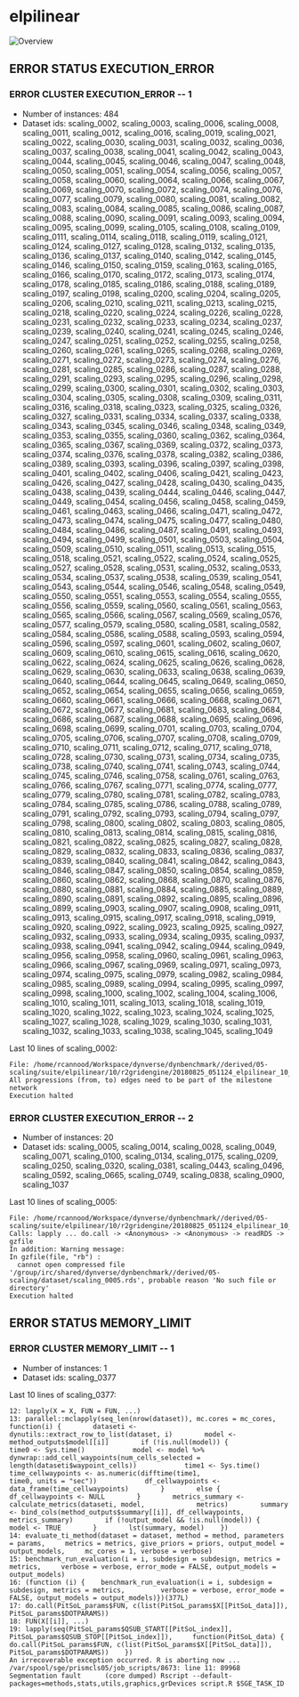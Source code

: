 # elpilinear
![Overview](elpilinear.svg)

## ERROR STATUS EXECUTION_ERROR

### ERROR CLUSTER EXECUTION_ERROR -- 1

 * Number of instances: 484
 * Dataset ids: scaling_0002, scaling_0003, scaling_0006, scaling_0008, scaling_0011, scaling_0012, scaling_0016, scaling_0019, scaling_0021, scaling_0022, scaling_0030, scaling_0031, scaling_0032, scaling_0036, scaling_0037, scaling_0038, scaling_0041, scaling_0042, scaling_0043, scaling_0044, scaling_0045, scaling_0046, scaling_0047, scaling_0048, scaling_0050, scaling_0051, scaling_0054, scaling_0056, scaling_0057, scaling_0058, scaling_0060, scaling_0064, scaling_0066, scaling_0067, scaling_0069, scaling_0070, scaling_0072, scaling_0074, scaling_0076, scaling_0077, scaling_0079, scaling_0080, scaling_0081, scaling_0082, scaling_0083, scaling_0084, scaling_0085, scaling_0086, scaling_0087, scaling_0088, scaling_0090, scaling_0091, scaling_0093, scaling_0094, scaling_0095, scaling_0099, scaling_0105, scaling_0108, scaling_0109, scaling_0111, scaling_0114, scaling_0118, scaling_0119, scaling_0121, scaling_0124, scaling_0127, scaling_0128, scaling_0132, scaling_0135, scaling_0136, scaling_0137, scaling_0140, scaling_0142, scaling_0145, scaling_0146, scaling_0150, scaling_0159, scaling_0163, scaling_0165, scaling_0166, scaling_0170, scaling_0172, scaling_0173, scaling_0174, scaling_0178, scaling_0185, scaling_0186, scaling_0188, scaling_0189, scaling_0197, scaling_0198, scaling_0200, scaling_0204, scaling_0205, scaling_0206, scaling_0210, scaling_0211, scaling_0213, scaling_0215, scaling_0218, scaling_0220, scaling_0224, scaling_0226, scaling_0228, scaling_0231, scaling_0232, scaling_0233, scaling_0234, scaling_0237, scaling_0239, scaling_0240, scaling_0241, scaling_0245, scaling_0246, scaling_0247, scaling_0251, scaling_0252, scaling_0255, scaling_0258, scaling_0260, scaling_0261, scaling_0265, scaling_0268, scaling_0269, scaling_0271, scaling_0272, scaling_0273, scaling_0274, scaling_0276, scaling_0281, scaling_0285, scaling_0286, scaling_0287, scaling_0288, scaling_0291, scaling_0293, scaling_0295, scaling_0296, scaling_0298, scaling_0299, scaling_0300, scaling_0301, scaling_0302, scaling_0303, scaling_0304, scaling_0305, scaling_0308, scaling_0309, scaling_0311, scaling_0316, scaling_0318, scaling_0323, scaling_0325, scaling_0326, scaling_0327, scaling_0331, scaling_0334, scaling_0337, scaling_0338, scaling_0343, scaling_0345, scaling_0346, scaling_0348, scaling_0349, scaling_0353, scaling_0355, scaling_0360, scaling_0362, scaling_0364, scaling_0365, scaling_0367, scaling_0369, scaling_0372, scaling_0373, scaling_0374, scaling_0376, scaling_0378, scaling_0382, scaling_0386, scaling_0389, scaling_0393, scaling_0396, scaling_0397, scaling_0398, scaling_0401, scaling_0402, scaling_0406, scaling_0421, scaling_0423, scaling_0426, scaling_0427, scaling_0428, scaling_0430, scaling_0435, scaling_0438, scaling_0439, scaling_0444, scaling_0446, scaling_0447, scaling_0449, scaling_0454, scaling_0456, scaling_0458, scaling_0459, scaling_0461, scaling_0463, scaling_0466, scaling_0471, scaling_0472, scaling_0473, scaling_0474, scaling_0475, scaling_0477, scaling_0480, scaling_0484, scaling_0486, scaling_0487, scaling_0491, scaling_0493, scaling_0494, scaling_0499, scaling_0501, scaling_0503, scaling_0504, scaling_0509, scaling_0510, scaling_0511, scaling_0513, scaling_0515, scaling_0518, scaling_0521, scaling_0522, scaling_0524, scaling_0525, scaling_0527, scaling_0528, scaling_0531, scaling_0532, scaling_0533, scaling_0534, scaling_0537, scaling_0538, scaling_0539, scaling_0541, scaling_0543, scaling_0544, scaling_0546, scaling_0548, scaling_0549, scaling_0550, scaling_0551, scaling_0553, scaling_0554, scaling_0555, scaling_0556, scaling_0559, scaling_0560, scaling_0561, scaling_0563, scaling_0565, scaling_0566, scaling_0567, scaling_0569, scaling_0576, scaling_0577, scaling_0579, scaling_0580, scaling_0581, scaling_0582, scaling_0584, scaling_0586, scaling_0588, scaling_0593, scaling_0594, scaling_0596, scaling_0597, scaling_0601, scaling_0602, scaling_0607, scaling_0609, scaling_0610, scaling_0615, scaling_0616, scaling_0620, scaling_0622, scaling_0624, scaling_0625, scaling_0626, scaling_0628, scaling_0629, scaling_0630, scaling_0633, scaling_0638, scaling_0639, scaling_0640, scaling_0644, scaling_0645, scaling_0649, scaling_0650, scaling_0652, scaling_0654, scaling_0655, scaling_0656, scaling_0659, scaling_0660, scaling_0661, scaling_0666, scaling_0668, scaling_0671, scaling_0672, scaling_0677, scaling_0681, scaling_0683, scaling_0684, scaling_0686, scaling_0687, scaling_0688, scaling_0695, scaling_0696, scaling_0698, scaling_0699, scaling_0701, scaling_0703, scaling_0704, scaling_0705, scaling_0706, scaling_0707, scaling_0708, scaling_0709, scaling_0710, scaling_0711, scaling_0712, scaling_0717, scaling_0718, scaling_0728, scaling_0730, scaling_0731, scaling_0734, scaling_0735, scaling_0738, scaling_0740, scaling_0741, scaling_0743, scaling_0744, scaling_0745, scaling_0746, scaling_0758, scaling_0761, scaling_0763, scaling_0766, scaling_0767, scaling_0771, scaling_0774, scaling_0777, scaling_0779, scaling_0780, scaling_0781, scaling_0782, scaling_0783, scaling_0784, scaling_0785, scaling_0786, scaling_0788, scaling_0789, scaling_0791, scaling_0792, scaling_0793, scaling_0794, scaling_0797, scaling_0798, scaling_0800, scaling_0802, scaling_0803, scaling_0805, scaling_0810, scaling_0813, scaling_0814, scaling_0815, scaling_0816, scaling_0821, scaling_0822, scaling_0825, scaling_0827, scaling_0828, scaling_0829, scaling_0832, scaling_0833, scaling_0836, scaling_0837, scaling_0839, scaling_0840, scaling_0841, scaling_0842, scaling_0843, scaling_0846, scaling_0847, scaling_0850, scaling_0854, scaling_0859, scaling_0860, scaling_0862, scaling_0868, scaling_0870, scaling_0876, scaling_0880, scaling_0881, scaling_0884, scaling_0885, scaling_0889, scaling_0890, scaling_0891, scaling_0892, scaling_0895, scaling_0896, scaling_0899, scaling_0903, scaling_0907, scaling_0908, scaling_0911, scaling_0913, scaling_0915, scaling_0917, scaling_0918, scaling_0919, scaling_0920, scaling_0922, scaling_0923, scaling_0925, scaling_0927, scaling_0932, scaling_0933, scaling_0934, scaling_0935, scaling_0937, scaling_0938, scaling_0941, scaling_0942, scaling_0944, scaling_0949, scaling_0956, scaling_0958, scaling_0960, scaling_0961, scaling_0963, scaling_0966, scaling_0967, scaling_0969, scaling_0971, scaling_0973, scaling_0974, scaling_0975, scaling_0979, scaling_0982, scaling_0984, scaling_0985, scaling_0989, scaling_0994, scaling_0995, scaling_0997, scaling_0998, scaling_1000, scaling_1002, scaling_1004, scaling_1006, scaling_1010, scaling_1011, scaling_1013, scaling_1018, scaling_1019, scaling_1020, scaling_1022, scaling_1023, scaling_1024, scaling_1025, scaling_1027, scaling_1028, scaling_1029, scaling_1030, scaling_1031, scaling_1032, scaling_1033, scaling_1038, scaling_1045, scaling_1049

Last 10 lines of scaling_0002:
```
File: /home/rcannood/Workspace/dynverse/dynbenchmark//derived/05-scaling/suite/elpilinear/10/r2gridengine/20180825_051124_elpilinear_10_zyKrPKq4So/log/log.2.e.txt
All progressions (from, to) edges need to be part of the milestone network
Execution halted
```

### ERROR CLUSTER EXECUTION_ERROR -- 2

 * Number of instances: 20
 * Dataset ids: scaling_0005, scaling_0014, scaling_0028, scaling_0049, scaling_0071, scaling_0100, scaling_0134, scaling_0175, scaling_0209, scaling_0250, scaling_0320, scaling_0381, scaling_0443, scaling_0496, scaling_0592, scaling_0665, scaling_0749, scaling_0838, scaling_0900, scaling_1037

Last 10 lines of scaling_0005:
```
File: /home/rcannood/Workspace/dynverse/dynbenchmark//derived/05-scaling/suite/elpilinear/10/r2gridengine/20180825_051124_elpilinear_10_zyKrPKq4So/log/log.5.e.txt
Calls: lapply ... do.call -> <Anonymous> -> <Anonymous> -> readRDS -> gzfile
In addition: Warning message:
In gzfile(file, "rb") :
  cannot open compressed file '/group/irc/shared/dynverse/dynbenchmark//derived/05-scaling/dataset/scaling_0005.rds', probable reason 'No such file or directory'
Execution halted
```

## ERROR STATUS MEMORY_LIMIT

### ERROR CLUSTER MEMORY_LIMIT -- 1

 * Number of instances: 1
 * Dataset ids: scaling_0377

Last 10 lines of scaling_0377:
```
12: lapply(X = X, FUN = FUN, ...)
13: parallel::mclapply(seq_len(nrow(dataset)), mc.cores = mc_cores,     function(i) {        dataseti <- dynutils::extract_row_to_list(dataset, i)        model <- method_outputs$model[[i]]        if (!is.null(model)) {            time0 <- Sys.time()            model <- model %>% dynwrap::add_cell_waypoints(num_cells_selected = length(dataseti$waypoint_cells))            time1 <- Sys.time()            time_cellwaypoints <- as.numeric(difftime(time1,                 time0, units = "sec"))            df_cellwaypoints <- data_frame(time_cellwaypoints)        }        else {            df_cellwaypoints <- NULL        }        metrics_summary <- calculate_metrics(dataseti, model,             metrics)        summary <- bind_cols(method_outputs$summary[[i]], df_cellwaypoints,             metrics_summary)        if (!output_model && !is.null(model)) {            model <- TRUE        }        lst(summary, model)    })
14: evaluate_ti_method(dataset = dataset, method = method, parameters = params,     metrics = metrics, give_priors = priors, output_model = output_models,     mc_cores = 1, verbose = verbose)
15: benchmark_run_evaluation(i = i, subdesign = subdesign, metrics = metrics,     verbose = verbose, error_mode = FALSE, output_models = output_models)
16: (function (i) {    benchmark_run_evaluation(i = i, subdesign = subdesign, metrics = metrics,         verbose = verbose, error_mode = FALSE, output_models = output_models)})(377L)
17: do.call(PitSoL_params$FUN, c(list(PitSoL_params$X[[PitSoL_data]]),     PitSoL_params$DOTPARAMS))
18: FUN(X[[i]], ...)
19: lapply(seq(PitSoL_params$QSUB_START[[PitSoL_index]], PitSoL_params$QSUB_STOP[[PitSoL_index]]),     function(PitSoL_data) {        do.call(PitSoL_params$FUN, c(list(PitSoL_params$X[[PitSoL_data]]),             PitSoL_params$DOTPARAMS))    })
An irrecoverable exception occurred. R is aborting now ...
/var/spool/sge/prismcls05/job_scripts/8673: line 11: 89968 Segmentation fault      (core dumped) Rscript --default-packages=methods,stats,utils,graphics,grDevices script.R $SGE_TASK_ID
```


